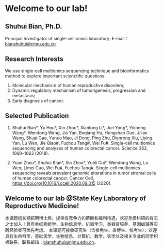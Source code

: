 # Welcome to our lab!

## Shuhui Bian, Ph.D. 
Principal Investigator of single-cell omics laboratory;
E-mail：bianshuhui@njmu.edu.cn

## Research Interests
We use single-cell multiomics sequencing technique and bioinformatics method to explore important scienctific questions.
1. Molecular mechanism of human reproductive disorders;
2. Dynamic regulatory mechanism of tumorigenesis, progression and metastasis;
3. Early diagnosis of cancer.

## Selected Publication
1. Shuhui Bian\*, Yu Hou\*, Xin Zhou\*, Xianlong Li\*, Jun Yong\*, Yicheng Wang\*, Wendong Wang, Jia Yan, Boqiang Hu, Hongshan Guo, Jilian Wang, Shuai Gao, Yunuo Mao, Ji Dong, Ping Zhu, Dianrong Xiu, Liying Yan, Lu Wen, Jie Qiao#, Fuchou Tang#, Wei Fu#. Single-cell multiomics sequencing and analyses of human colorectal cancer. Science 362, 1060–1063 (2018). 

2. Yuan Zhou\*, Shuhui Bian\*, Xin Zhou\*, Yueli Cui\*, Wendong Wang, Lu Wen, Limei Guo, Wei Fu#, Fuchou Tang#. Single-cell multiomics sequencing reveals prevalent genomic alterations in tumor stromal cells of human colorectal cancer. Cancer Cell, https://doi.org/10.1016/j.ccell.2020.09.015 (2020).


## Welcome to our lab @State Key Laboratory of Reproductive Medicine!
本课题组长期招聘博士后，提供有竞争力的薪酬和福利待遇，欢迎热爱科研的有志之士加入！具有单细胞组学、生物信息学、机器学习、类器官培养、基因编辑等实践经验者可优先考虑。
本课题可接收研究生（含推免生、直博生、统考生），欢迎具有生命科学、基础医学、生物信息、计算机、数学、农学以及相关专业的同学积极联系。联系邮箱：bianshuhui@njmu.edu.cn。
